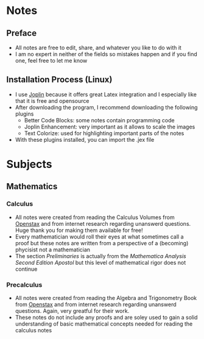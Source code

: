 # Notes
## Preface
- All notes are free to edit, share, and whatever you like to do with it
- I am no expert in neither of the fields so mistakes happen and if you find one, feel free to let me know
## Installation Process (Linux)
- I use [Joplin](https://joplinapp.org/) because it offers great Latex integration and I especially like that it is free and opensource
- After downloading the program, I recommend downloading the following plugins
  - Better Code Blocks: some notes contain programming code
  - Joplin Enhancement: very important as it allows to scale the images 
  - Text Colorize: used for highlighting important parts of the notes
- With these plugins installed, you can import the .jex file 
# Subjects
## Mathematics
### Calculus
- All notes were created from reading the Calculus Volumes from [Openstax](https://openstax.org/subjects/math) and from internet research regarding unanswerd questions. Huge thank you for making them available for free!
- Every mathematician would roll their eyes at what sometimes call a proof but these notes are written from a perspective of a (becoming) phycisist not a mathematician
- The section _Preliminaries_ is actually from the _Mathematica Analysis Second Edition Apostol_ but this level of mathematical rigor does not continue
### Precalculus
- All notes were created from reading the Algebra and Trigonometry Book from [Openstax](https://openstax.org/subjects/math) and from internet research regarding unanswerd questions. Again, very greatful for their work.
- These notes do not include any proofs and are soley used to gain a solid understanding of basic mathematical concepts needed for reading the calculus notes
